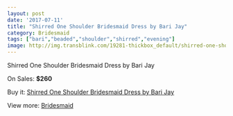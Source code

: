```yaml
---
layout: post
date: '2017-07-11'
title: "Shirred One Shoulder Bridesmaid Dress by Bari Jay"
category: Bridesmaid
tags: ["bari","beaded","shoulder","shirred","evening"]
image: http://img.transblink.com/19281-thickbox_default/shirred-one-shoulder-bridesmaid-dress-by-bari-jay.jpg
---
```

Shirred One Shoulder Bridesmaid Dress by Bari Jay

On Sales: **$260**
<a href="https://www.transblink.com/en/bridesmaid/6042-shirred-one-shoulder-bridesmaid-dress-by-bari-jay.html"><amp-img layout="responsive" width="600" height="600" src="//img.transblink.com/19281-thickbox_default/shirred-one-shoulder-bridesmaid-dress-by-bari-jay.jpg" alt="Shirred One Shoulder Bridesmaid Dress by Bari Jay 0" /></a>
<a href="https://www.transblink.com/en/bridesmaid/6042-shirred-one-shoulder-bridesmaid-dress-by-bari-jay.html"><amp-img layout="responsive" width="600" height="600" src="//img.transblink.com/19282-thickbox_default/shirred-one-shoulder-bridesmaid-dress-by-bari-jay.jpg" alt="Shirred One Shoulder Bridesmaid Dress by Bari Jay 1" /></a>

Buy it: [Shirred One Shoulder Bridesmaid Dress by Bari Jay](https://www.transblink.com/en/bridesmaid/6042-shirred-one-shoulder-bridesmaid-dress-by-bari-jay.html "Shirred One Shoulder Bridesmaid Dress by Bari Jay")

View more: [Bridesmaid](https://www.transblink.com/en/4-bridesmaid "Bridesmaid")